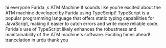 hi everyone
Farida ,s ATM Machine
It sounds like you're excited about the ATM machine developed by Farida 
using TypeScript! TypeScript is a popular programming language that offers 
static typing capabilities for JavaScript, making it easier to catch errors 
and write more reliable code. Farida's use of TypeScript likely enhances the 
robustness and maintainability of the ATM machine's software. Exciting times ahead! 
trancelation in urdu
thank you
